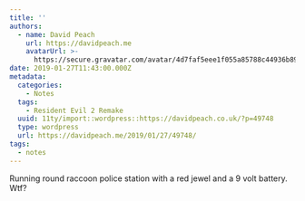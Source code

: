 ```yaml
---
title: ''
authors:
  - name: David Peach
    url: https://davidpeach.me
    avatarUrl: >-
      https://secure.gravatar.com/avatar/4d7faf5eee1f055a85788c44936b8995eaab6dfb004e7854ec747ccb272e91ee?s=96&d=mm&r=g
date: 2019-01-27T11:43:00.000Z
metadata:
  categories:
    - Notes
  tags:
    - Resident Evil 2 Remake
  uuid: 11ty/import::wordpress::https://davidpeach.co.uk/?p=49748
  type: wordpress
  url: https://davidpeach.me/2019/01/27/49748/
tags:
  - notes
---
```

Running round raccoon police station with a red jewel and a 9 volt battery. Wtf?